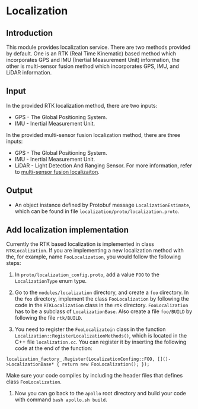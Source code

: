 # Localization

## Introduction
  This module provides localization service. There are two methods provided by default. One is an RTK (Real Time Kinematic) based method which incorporates GPS and IMU (Inertial Measurement Unit) information, the other is multi-sensor fusion method which incorporates GPS, IMU, and LiDAR information.

## Input
  In the provided RTK localization method, there are two inputs:
  * GPS - The Global Positioning System.
  * IMU - Inertial Measurement Unit.
  
  In the provided multi-sensor fusion localization method, there are three inputs:
  * GPS - The Global Positioning System.
  * IMU - Inertial Measurement Unit.
  * LiDAR - Light Detection And Ranging Sensor.
  For more information, refer to [multi-sensor fusion localizaiton](https://github.com/ApolloAuto/apollo/tree/master/modules/localization/msf/README.md).

## Output
  * An object instance defined by Protobuf message `LocalizationEstimate`, which can be found in file `localization/proto/localization.proto`.

## Add localization implementation
  Currently the RTK based localization is implemented in class `RTKLocalization`. If you are implementing a new localization method with the, for example, name `FooLocalization`, you would follow the following steps:

  1. In `proto/localization_config.proto`, add a value `FOO` to the `LocalizationType` enum type.

  1. Go to the `modules/localization` directory, and create a `foo` directory. In the `foo` directory, implement the class `FooLocalization` by following the code in the `RTKLocalization` class in the `rtk` directory. `FooLocalization` has to be a subclass of `LocalizationBase`. Also create a file `foo/BUILD` by following the file `rtk/BUILD`.

  1. You need to register the `FooLocalizatoin` class in the function `Localization::RegisterLocalizationMethods()`, which is located in the C++ file `localization.cc`. You can register it by inserting the following code at the end of the function:
  
  ```
  localization_factory_.Register(LocalizationConfing::FOO, []()->LocalizationBase* { return new FooLocalization(); });
  ```
  
  Make sure your code compiles by including the header files that defines class `FooLocalization`.

  1. Now you can go back to the `apollo` root directory and build your code with command `bash apollo.sh build`.
